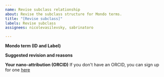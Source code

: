 ```yaml
---
name: Revise subclass relationship
about: Revise the subclass structure for Mondo terms.
title: "[Revise subclass]"
labels: Revise subclass
assignees: nicolevasilevsky, sabrinatoro

---
```


**Mondo term (ID and Label)**


**Suggested revision and reasons**

**Your nano-attribution (ORCID)**
If you don't have an ORCID, you can sign up for one [here](https://orcid.org/)

